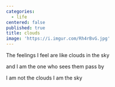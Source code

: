 ```yaml
---
categories:
  - life
centered: false
published: true
title: clouds
image: 'https://i.imgur.com/Rh4rBvG.jpg'
---
```

The feelings I feel
are like clouds
in the sky

and I am the one
who sees them
pass by

I am not the clouds
I am the sky
